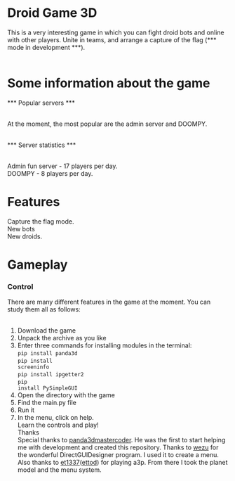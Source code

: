 # Droid Game 3D
This is a very interesting game in which you can fight droid bots and online with other players. Unite in teams, and arrange a capture of the flag (*** mode in development ***).<br><br>

# Some information about the game
*** Popular servers ***<br><br>

At the moment, the most popular are the admin server and DOOMPY.<br><br>

*** Server statistics ***<br><br>

Admin fun server - 17 players per day.<br>
DOOMPY - 8 players per day.<br>
# Features
Capture the flag mode.<br>
New bots<br>
New droids.<br>
# Gameplay
<h3>Control</h3>
There are many different features in the game at the moment. You can study them all as follows:<br><br>

1.  Download the game<br>
2.  Unpack the archive as you like<br>
3.  Enter three commands for installing modules in the terminal:<br>
<code>pip install panda3d</code><br>
<code>pip install screeninfo</code><br>
<code>pip install ipgetter2</code><br>
<code>pip install PySimpleGUI</code><br>
4.  Open the directory with the game<br>
5.  Find the main.py file<br>
6.  Run it<br>
7.  In the menu, click on help.<br>
Learn the controls and play!<br>
Thanks<br>
Special thanks to <a href="https://discourse.panda3d.org/u/panda3dmastercoder">panda3dmastercoder</a>. He was the first to start helping me with development and created this repository. Thanks to <a href="https://discourse.panda3d.org/u/wezu">wezu</a> for the wonderful DirectGUIDesigner program. I used it to create a menu. Also thanks to <a href="https://discourse.panda3d.org/u/et1337">et1337</a>(<a href="https://github.com/etodd">ettod</a>) for playing a3p. From there I took the planet model and the menu system.
